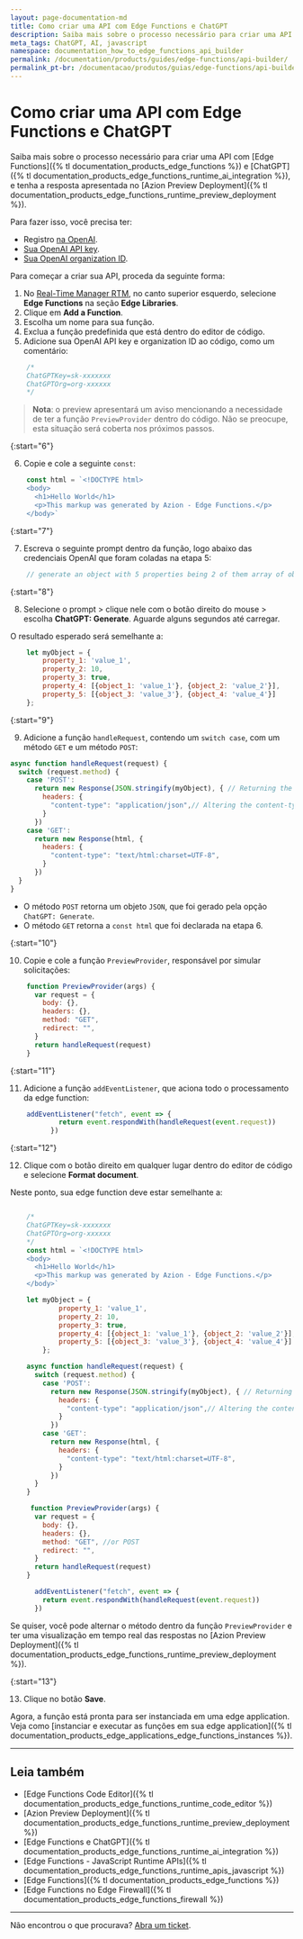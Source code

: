 ```yaml
---
layout: page-documentation-md
title: Como criar uma API com Edge Functions e ChatGPT
description: Saiba mais sobre o processo necessário para criar uma API com Edge Functions e ChatGPT, e tenha a resposta apresentada no Azion Preview Deployment.
meta_tags: ChatGPT, AI, javascript
namespace: documentation_how_to_edge_functions_api_builder
permalink: /documentation/products/guides/edge-functions/api-builder/
permalink_pt-br: /documentacao/produtos/guias/edge-functions/api-builder/
---
```


# Como criar uma API com Edge Functions e ChatGPT

Saiba mais sobre o processo necessário para criar uma API com [Edge Functions]({% tl documentation_products_edge_functions %}) e [ChatGPT]({% tl documentation_products_edge_functions_runtime_ai_integration %}), e tenha a resposta apresentada no [Azion Preview Deployment]({% tl documentation_products_edge_functions_runtime_preview_deployment %}).

Para fazer isso, você precisa ter:

- Registro [na OpenAI](https://chat.openai.com/).
- [Sua OpenAI API key](https://platform.openai.com/account/api-keys).
- [Sua OpenAI organization ID](https://platform.openai.com/account/org-settings).

Para começar a criar sua API, proceda da seguinte forma:

1. No [Real-Time Manager RTM](https://manager.azion.com/), no canto superior esquerdo, selecione **Edge Functions** na seção **Edge Libraries**.
2. Clique em **Add a Function**.
3. Escolha um nome para sua função.
4. Exclua a função predefinida que está dentro do editor de código.
5. Adicione sua OpenAI API key e organization ID ao código, como um comentário:

```javascript
    /*
    ChatGPTKey=sk-xxxxxxx
    ChatGPTOrg=org-xxxxxx
    */
```

> **Nota**: o preview apresentará um aviso mencionando a necessidade de ter a função `PreviewProvider` dentro do código. Não se preocupe, esta situação será coberta nos próximos passos.

{:start="6"}

6. Copie e cole a seguinte `const`:

```javascript
    const html = `<!DOCTYPE html>
    <body>
      <h1>Hello World</h1>
      <p>This markup was generated by Azion - Edge Functions.</p>
    </body>`
```

{:start="7"}

7. Escreva o seguinte prompt dentro da função, logo abaixo das credenciais OpenAI que foram coladas na etapa 5:

```javascript
    // generate an object with 5 properties being 2 of them array of objects
```

{:start="8"}

8. Selecione o prompt > clique nele com o botão direito do mouse > escolha **ChatGPT: Generate**. Aguarde alguns segundos até carregar.

O resultado esperado será semelhante a:

```javascript
    let myObject = {
        property_1: 'value_1',
        property_2: 10,
        property_3: true,
        property_4: [{object_1: 'value_1'}, {object_2: 'value_2'}],
        property_5: [{object_3: 'value_3'}, {object_4: 'value_4'}]
    };
```

{:start="9"}

9. Adicione a função `handleRequest`, contendo um `switch case`, com um método `GET` e um método `POST`:

```javascript
async function handleRequest(request) {
  switch (request.method) {
    case 'POST':
      return new Response(JSON.stringify(myObject), { // Returning the object generated by ChatGPT
        headers: {
          "content-type": "application/json",// Altering the content-type to application/json
        }
      })
    case 'GET':
      return new Response(html, {
        headers: {
          "content-type": "text/html:charset=UTF-8",
        }
      })
  }
}
```

- O método `POST` retorna um objeto `JSON`, que foi gerado pela opção `ChatGPT: Generate`.
- O método `GET` retorna a `const html` que foi declarada na etapa 6.

{:start="10"}

10. Copie e cole a função `PreviewProvider`, responsável por simular solicitações:

```javascript
    function PreviewProvider(args) {
      var request = {
        body: {},
        headers: {},
        method: "GET",
        redirect: "",
      }
      return handleRequest(request)
    }
```

{:start="11"}

11. Adicione a função `addEventListener`, que aciona todo o processamento da edge function:

```javascript
    addEventListener("fetch", event => {
            return event.respondWith(handleRequest(event.request))
          })
```

{:start="12"}

12. Clique com o botão direito em qualquer lugar dentro do editor de código e selecione **Format document**.

Neste ponto, sua edge function deve estar semelhante a:

```javascript

    /*
    ChatGPTKey=sk-xxxxxxx
    ChatGPTOrg=org-xxxxxx
    */
    const html = `<!DOCTYPE html>
    <body>
      <h1>Hello World</h1>
      <p>This markup was generated by Azion - Edge Functions.</p>
    </body>`

    let myObject = {
            property_1: 'value_1',
            property_2: 10,
            property_3: true,
            property_4: [{object_1: 'value_1'}, {object_2: 'value_2'}],
            property_5: [{object_3: 'value_3'}, {object_4: 'value_4'}]
        };

    async function handleRequest(request) {
      switch (request.method) {
        case 'POST':
          return new Response(JSON.stringify(myObject), { // Returning the object generated by ChatGPT
            headers: {
              "content-type": "application/json",// Altering the content-type to application/json
            }
          })
        case 'GET':
          return new Response(html, {
            headers: {
              "content-type": "text/html:charset=UTF-8",
            }
          })
      }
    }

     function PreviewProvider(args) {
      var request = {
        body: {},
        headers: {},
        method: "GET", //or POST
        redirect: "",
      }
      return handleRequest(request)
    }

      addEventListener("fetch", event => {
        return event.respondWith(handleRequest(event.request))
      })
```

Se quiser, você pode alternar o método dentro da função `PreviewProvider` e ter uma visualização em tempo real das respostas no [Azion Preview Deployment]({% tl documentation_products_edge_functions_runtime_preview_deployment %}).

{:start="13"}

13. Clique no botão **Save**.

Agora, a função está pronta para ser instanciada em uma edge application. Veja como [instanciar e executar as funções em sua edge application]({% tl documentation_products_edge_applications_edge_functions_instances %}).

---

## Leia também

- [Edge Functions Code Editor]({% tl documentation_products_edge_functions_runtime_code_editor %})
- [Azion Preview Deployment]({% tl documentation_products_edge_functions_runtime_preview_deployment %})
- [Edge Functions e ChatGPT]({% tl documentation_products_edge_functions_runtime_ai_integration %})
- [Edge Functions - JavaScript Runtime APIs]({% tl documentation_products_edge_functions_runtime_apis_javascript %})
- [Edge Functions]({% tl documentation_products_edge_functions %})
- [Edge Functions no Edge Firewall]({% tl documentation_products_edge_functions_firewall %})

---

Não encontrou o que procurava? [Abra um ticket](https://tickets.azion.com/pt-BR/support/login/).
